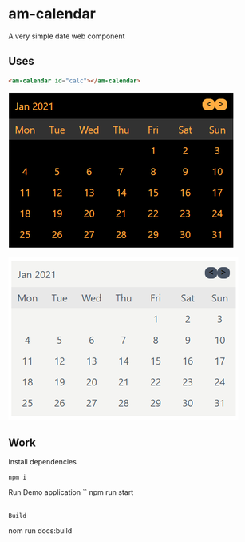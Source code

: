 # am-calendar
A very simple date web component

## Uses
```html
<am-calendar id="calc"></am-calendar>
```

![alt text](https://github.com/ranjanngc/am-calendar/blob/main/static/cal-dark.PNG?raw=true)

![alt text](https://github.com/ranjanngc/am-calendar/blob/main/static/cal-soft.PNG?raw=true)

## Work
Install dependencies
```
npm i
```

Run Demo application
``
npm run start
```

Build
```
nom run docs:build
```
